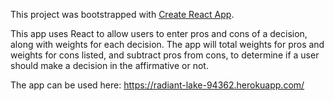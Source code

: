 This project was bootstrapped with [Create React App](https://github.com/facebookincubator/create-react-app).

This app uses React to allow users to enter pros and cons of a decision, along with weights for each decision. The app will total weights for pros and weights for cons listed, and subtract pros from cons, to determine if a user should make a decision in the affirmative or not. 

The app can be used here: 
https://radiant-lake-94362.herokuapp.com/
